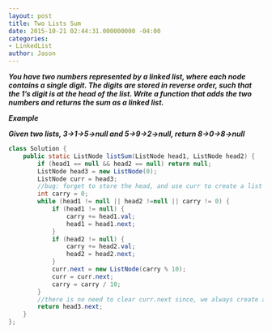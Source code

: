 ```yaml
---
layout: post
title: Two Lists Sum
date: 2015-10-21 02:44:31.000000000 -04:00
categories:
- LinkedList
author: Jason
---
```

<p><strong><em>You have two numbers represented by a linked list, where each node contains a single digit. The digits are stored in reverse order, such that the 1’s digit is at the head of the list. Write a function that adds the two numbers and returns the sum as a linked list.</p>

  Example</p>
  Given two lists, 3->1->5->null and 5->9->2->null, return 8->0->8->null</em></strong></p>

``` java
class Solution {
    public static ListNode listSum(ListNode head1, ListNode head2) {
        if (head1 == null && head2 == null) return null;
        ListNode head3 = new ListNode(0);
        ListNode curr = head3;
        //bug: forget to store the head, and use curr to create a list
        int carry = 0;
        while (head1 != null || head2 !=null || carry != 0) {
            if (head1 != null) {
                carry += head1.val;
                head1 = head1.next;
            }
            if (head2 != null) {
                carry += head2.val;
                head2 = head2.next;
            }
            curr.next = new ListNode(carry % 10);
            curr = curr.next;
            carry = carry / 10;
        }
        //there is no need to clear curr.next since, we always create a new node and give it to curr
        return head3.next;
    }
};
```
